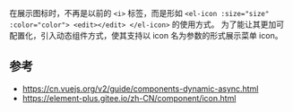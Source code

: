 在展示图标时，不再是以前的 `<i>` 标签，而是形如 `<el-icon :size="size" :color="color"> <edit></edit> </el-icon>` 的使用方式。
为了能让其更加可配置化，引入动态组件方式，使其支持以 icon 名为参数的形式展示菜单 icon。

## 参考
* https://cn.vuejs.org/v2/guide/components-dynamic-async.html
* https://element-plus.gitee.io/zh-CN/component/icon.html
